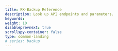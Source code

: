 ```yaml
---
title: PX-Backup Reference
description: Look up API endpoints and parameters.
keywords: 
weight: 10
disableprevnext: true
scrollspy-container: false
type: common-landing
# series: backup
---
```

